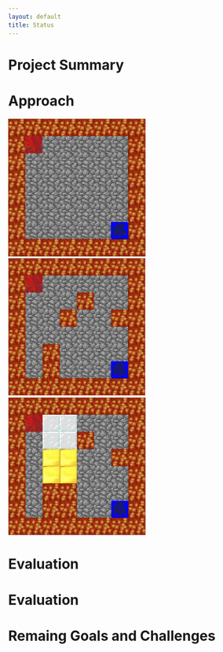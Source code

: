 ```yaml
---
layout: default
title: Status
---
```




# Project Summary


# Approach
<img src="images/level1.jpeg" title="level 1 map" width="280" height="280" />
<img src="images/level2.jpeg" title="level 2 map" width="280" height="280" />
<img src="images/level3.jpeg" title="level 3 map" width="280" height="280" />


# Evaluation
# Evaluation


# Remaing Goals and Challenges
